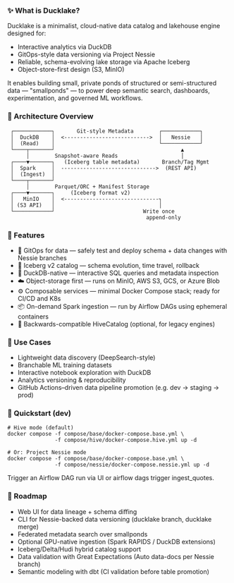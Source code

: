 ### ✨ What is Ducklake?
Ducklake is a minimalist, cloud-native data catalog and lakehouse engine designed for:
- Interactive analytics via DuckDB
- GitOps-style data versioning via Project Nessie
- Reliable, schema-evolving lake storage via Apache Iceberg
- Object-store-first design (S3, MinIO)

It enables building small, private ponds of structured or semi-structured data — "smallponds" — to power deep semantic search, dashboards, experimentation, and governed ML workflows.

### 🧱 Architecture Overview

     ┌────────────┐       Git-style Metadata        ┌────────────┐
     │  DuckDB    │  <--------------------------->  │   Nessie   │
     │  (Read)    │                                 └────────────┘
     └────┬───────┘                                        ▲
          │        Snapshot-aware Reads                    │
     ┌────▼───────┐   (Iceberg table metadata)       Branch/Tag Mgmt
     │  Spark     │  ------------------------------>  (REST API)
     │  (Ingest)  │
     └────┬───────┘
          │        Parquet/ORC + Manifest Storage
     ┌────▼───────┐     (Iceberg format v2)
     │   MinIO    │  <------------------------------┐
     │ (S3 API)   │                                 │
     └────────────┘                            Write once
                                                append-only
### 🔧 Features
- 🚀 GitOps for data — safely test and deploy schema + data changes with Nessie branches
- 🧊 Iceberg v2 catalog — schema evolution, time travel, rollback
- 🦆 DuckDB-native — interactive SQL queries and metadata inspection
- ☁️ Object-storage first — runs on MinIO, AWS S3, GCS, or Azure Blob
- ⚙️ Composable services — minimal Docker Compose stack; ready for CI/CD and K8s
- 📦 On-demand Spark ingestion — run by Airflow DAGs using ephemeral containers
- 🧪 Backwards-compatible HiveCatalog (optional, for legacy engines)

### 🌱 Use Cases
- Lightweight data discovery (DeepSearch-style)
- Branchable ML training datasets
- Interactive notebook exploration with DuckDB
- Analytics versioning & reproducibility
- GitHub Actions–driven data pipeline promotion (e.g. dev → staging → prod)

### 🚀 Quickstart (dev)

```
# Hive mode (default)
docker compose -f compose/base/docker-compose.base.yml \
               -f compose/hive/docker-compose.hive.yml up -d

# Or: Project Nessie mode
docker compose -f compose/base/docker-compose.base.yml \
               -f compose/nessie/docker-compose.nessie.yml up -d
```
Trigger an Airflow DAG run via UI or airflow dags trigger ingest_quotes.

### 📍 Roadmap 
- Web UI for data lineage + schema diffing
- CLI for Nessie-backed data versioning (ducklake branch, ducklake merge)
- Federated metadata search over smallponds
- Optional GPU-native ingestion (Spark RAPIDS / DuckDB extensions)
- Iceberg/Delta/Hudi hybrid catalog support
- Data validation with Great Expectations (Auto data-docs per Nessie branch)
- Semantic modeling with dbt (CI validation before table promotion)